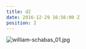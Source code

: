 ```yaml
---
title: d2
date: 2016-12-29 16:56:00 Z
position: 2
---
```


![william-schabas_01.jpg](/uploads/william-schabas_01.jpg)
